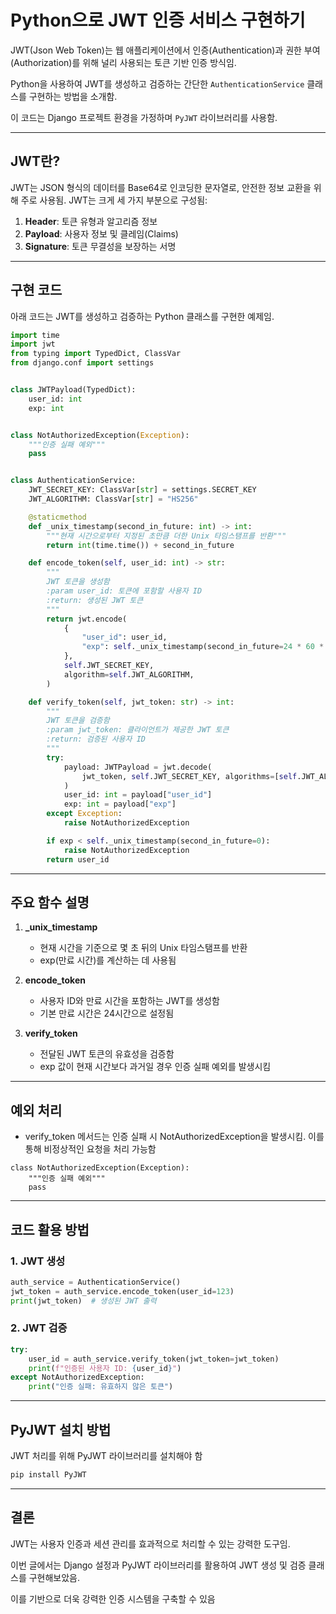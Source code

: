 # Python으로 JWT 인증 서비스 구현하기

JWT(Json Web Token)는 웹 애플리케이션에서 인증(Authentication)과 권한 부여(Authorization)를 위해 널리 사용되는 토큰 기반 인증 방식임. 

Python을 사용하여 JWT를 생성하고 검증하는 간단한 `AuthenticationService` 클래스를 구현하는 방법을 소개함. 

이 코드는 Django 프로젝트 환경을 가정하며 `PyJWT` 라이브러리를 사용함.

---

## JWT란?

JWT는 JSON 형식의 데이터를 Base64로 인코딩한 문자열로, 안전한 정보 교환을 위해 주로 사용됨. JWT는 크게 세 가지 부분으로 구성됨:
1. **Header**: 토큰 유형과 알고리즘 정보
2. **Payload**: 사용자 정보 및 클레임(Claims)
3. **Signature**: 토큰 무결성을 보장하는 서명

---

## 구현 코드

아래 코드는 JWT를 생성하고 검증하는 Python 클래스를 구현한 예제임.

```python
import time
import jwt
from typing import TypedDict, ClassVar
from django.conf import settings


class JWTPayload(TypedDict):
    user_id: int
    exp: int


class NotAuthorizedException(Exception):
    """인증 실패 예외"""
    pass


class AuthenticationService:
    JWT_SECRET_KEY: ClassVar[str] = settings.SECRET_KEY
    JWT_ALGORITHM: ClassVar[str] = "HS256"

    @staticmethod
    def _unix_timestamp(second_in_future: int) -> int:
        """현재 시간으로부터 지정된 초만큼 더한 Unix 타임스탬프를 반환"""
        return int(time.time()) + second_in_future

    def encode_token(self, user_id: int) -> str:
        """
        JWT 토큰을 생성함
        :param user_id: 토큰에 포함할 사용자 ID
        :return: 생성된 JWT 토큰
        """
        return jwt.encode(
            {
                "user_id": user_id,
                "exp": self._unix_timestamp(second_in_future=24 * 60 * 60),  # 24시간 후 만료
            },
            self.JWT_SECRET_KEY,
            algorithm=self.JWT_ALGORITHM,
        )

    def verify_token(self, jwt_token: str) -> int:
        """
        JWT 토큰을 검증함
        :param jwt_token: 클라이언트가 제공한 JWT 토큰
        :return: 검증된 사용자 ID
        """
        try:
            payload: JWTPayload = jwt.decode(
                jwt_token, self.JWT_SECRET_KEY, algorithms=[self.JWT_ALGORITHM]
            )
            user_id: int = payload["user_id"]
            exp: int = payload["exp"]
        except Exception:
            raise NotAuthorizedException

        if exp < self._unix_timestamp(second_in_future=0):
            raise NotAuthorizedException
        return user_id
```

---

## 주요 함수 설명

1. **_unix_timestamp**
   - 현재 시간을 기준으로 몇 초 뒤의 Unix 타임스탬프를 반환
   - exp(만료 시간)를 계산하는 데 사용됨

2. **encode_token**
   - 사용자 ID와 만료 시간을 포함하는 JWT를 생성함
   - 기본 만료 시간은 24시간으로 설정됨

3. **verify_token**
   - 전달된 JWT 토큰의 유효성을 검증함
   - exp 값이 현재 시간보다 과거일 경우 인증 실패 예외를 발생시킴

---

## 예외 처리

- verify_token 메서드는 인증 실패 시 NotAuthorizedException을 발생시킴. 이를 통해 비정상적인 요청을 처리 가능함

```
class NotAuthorizedException(Exception):
    """인증 실패 예외"""
    pass
```

---

## 코드 활용 방법

### 1. JWT 생성

```python
auth_service = AuthenticationService()
jwt_token = auth_service.encode_token(user_id=123)
print(jwt_token)  # 생성된 JWT 출력
```

### 2. JWT 검증

```python
try:
    user_id = auth_service.verify_token(jwt_token=jwt_token)
    print(f"인증된 사용자 ID: {user_id}")
except NotAuthorizedException:
    print("인증 실패: 유효하지 않은 토큰")
```

---

## PyJWT 설치 방법

JWT 처리를 위해 PyJWT 라이브러리를 설치해야 함

```bash
pip install PyJWT
```
---

## 결론

JWT는 사용자 인증과 세션 관리를 효과적으로 처리할 수 있는 강력한 도구임. 

이번 글에서는 Django 설정과 PyJWT 라이브러리를 활용하여 JWT 생성 및 검증 클래스를 구현해보았음. 

이를 기반으로 더욱 강력한 인증 시스템을 구축할 수 있음
